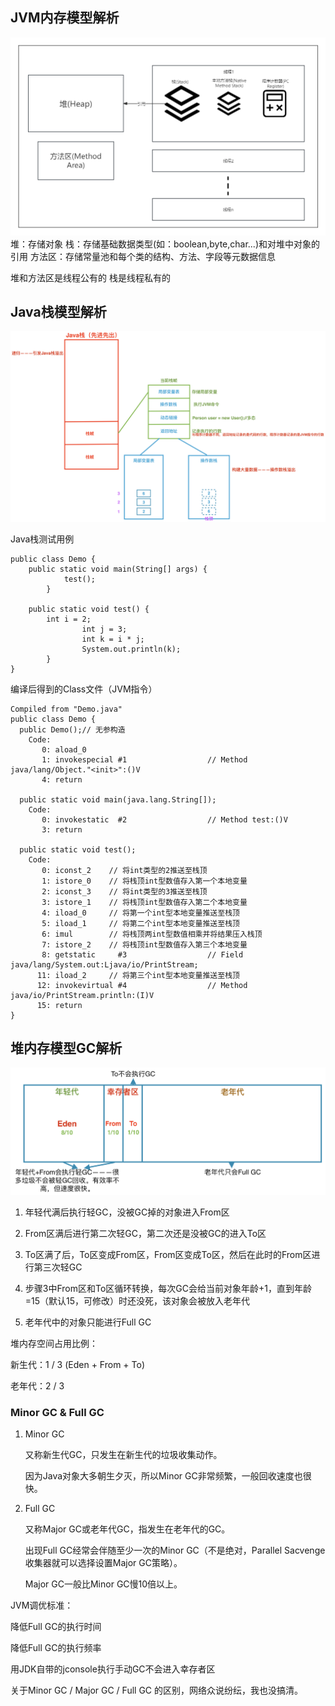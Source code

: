 ## JVM内存模型解析

![alt text](JVM.png)
堆：存储对象
栈：存储基础数据类型(如：boolean,byte,char...)和对堆中对象的引用
方法区：存储常量池和每个类的结构、方法、字段等元数据信息

堆和方法区是线程公有的
栈是线程私有的

## Java栈模型解析

![alt text](Stack.png)

Java栈测试用例

```auto
public class Demo {
    public static void main(String[] args) {
			test();
		}

    public static void test() {
        int i = 2;
				int j = 3;
				int k = i * j;
				System.out.println(k);
		}
}
```

编译后得到的Class文件（JVM指令）

```auto
Compiled from "Demo.java"
public class Demo {
  public Demo();// 无参构造
    Code:
       0: aload_0
       1: invokespecial #1                  // Method java/lang/Object."<init>":()V
       4: return

  public static void main(java.lang.String[]);
    Code:
       0: invokestatic  #2                  // Method test:()V
       3: return

  public static void test();
    Code:
       0: iconst_2    // 将int类型的2推送至栈顶
       1: istore_0    // 将栈顶int型数值存入第一个本地变量
       2: iconst_3    // 将int类型的3推送至栈顶
       3: istore_1    // 将栈顶int型数值存入第二个本地变量
       4: iload_0     // 将第一个int型本地变量推送至栈顶
       5: iload_1     // 将第二个int型本地变量推送至栈顶
       6: imul        // 将栈顶两int型数值相乘并将结果压入栈顶
       7: istore_2    // 将栈顶int型数值存入第三个本地变量
       8: getstatic     #3                  // Field java/lang/System.out:Ljava/io/PrintStream;
      11: iload_2     // 将第三个int型本地变量推送至栈顶
      12: invokevirtual #4                  // Method java/io/PrintStream.println:(I)V
      15: return
}
```

## 堆内存模型GC解析

![alt text](GC.png)

1.  年轻代满后执行轻GC，没被GC掉的对象进入From区

2.  From区满后进行第二次轻GC，第二次还是没被GC的进入To区

3.  To区满了后，To区变成From区，From区变成To区，然后在此时的From区进行第三次轻GC

4.  步骤3中From区和To区循环转换，每次GC会给当前对象年龄+1，直到年龄=15（默认15，可修改）时还没死，该对象会被放入老年代

5.  老年代中的对象只能进行Full GC

堆内存空间占用比例：

新生代：1 / 3 (Eden + From + To)

老年代：2 / 3

### Minor GC & Full GC

1.  Minor GC
    
    又称新生代GC，只发生在新生代的垃圾收集动作。
    
    因为Java对象大多朝生夕灭，所以Minor GC非常频繁，一般回收速度也很快。
    

2.  Full GC
    
    又称Major GC或老年代GC，指发生在老年代的GC。
    
    出现Full GC经常会伴随至少一次的Minor GC（不是绝对，Parallel Sacvenge收集器就可以选择设置Major GC策略）。
    
    Major GC一般比Minor GC慢10倍以上。
    

JVM调优标准：

降低Full GC的执行时间

降低Full GC的执行频率

用JDK自带的jconsole执行手动GC不会进入幸存者区

关于Minor GC / Major GC / Full GC 的区别，网络众说纷纭，我也没搞清。